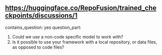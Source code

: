 ## https://huggingface.co/RepoFusion/trained_checkpoints/discussions/1

contains_question: yes
question_part: 
1. Could we use a non-code specific model to work with?
2. Is it possible to use your framework with a local repository, or data files, as opposed to code files?